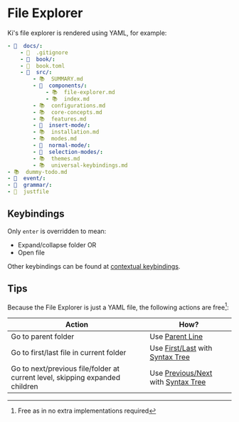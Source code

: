 # File Explorer

Ki's file explorer is rendered using YAML, for example:

```yaml
- 📂  docs/:
    - 🙈  .gitignore
    - 📁  book/:
    - 📄  book.toml
    - 📂  src/:
        - 📚  SUMMARY.md
        - 📂  components/:
            - 📚  file-explorer.md
            - 📚  index.md
        - 📚  configurations.md
        - 📚  core-concepts.md
        - 📚  features.md
        - 📁  insert-mode/:
        - 📚  installation.md
        - 📚  modes.md
        - 📁  normal-mode/:
        - 📁  selection-modes/:
        - 📚  themes.md
        - 📚  universal-keybindings.md
- 📚  dummy-todo.md
- 📁  event/:
- 📁  grammar/:
- 📄  justfile
```

## Keybindings

Only `enter` is overridden to mean:

- Expand/collapse folder OR
- Open file

Other keybindings can be found at [contextual keybindings](../normal-mode/space-menu.md#file-explorer-actions).

## Tips

Because the File Explorer is just a YAML file, the following actions are free[^1]:

| Action                                                                        | How?                                         |
| ----------------------------------------------------------------------------- | -------------------------------------------- |
| Go to parent folder                                                           | Use [Parent Line][1]                         |
| Go to first/last file in current folder                                       | Use [First/Last][2] with [Syntax Tree][3]    |
| Go to next/previous file/folder at current level, skipping expanded children | Use [Previous/Next][4] with [Syntax Tree][3] |

[^1]: Free as in no extra implementations required

[1]: ../normal-mode/core-movements.md#parent-line
[2]: ../normal-mode/core-movements.md#firstlast
[3]: ../normal-mode/selection-modes/syntax-tree-based.md#syntax-tree
[4]: ../normal-mode/core-movements.md#previousnext
